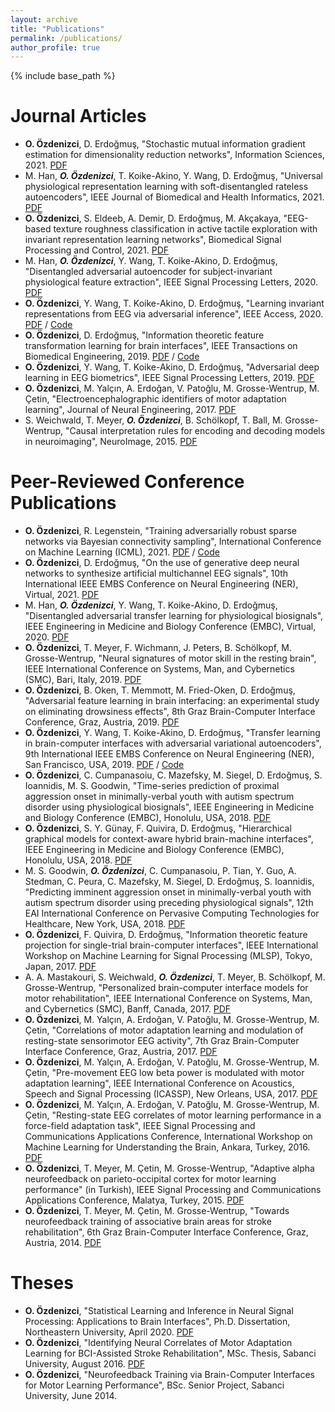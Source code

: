 ```yaml
---
layout: archive
title: "Publications"
permalink: /publications/
author_profile: true
---
```


{% include base_path %}

<!--You can find a complete list my publications on <u><a href="https://scholar.google.at/citations?user=419WltwAAAAJ">my Google Scholar profile</a>.</u>-->

Journal Articles
======
* <b>O. Özdenizci</b></i>, D. Erdoğmuş, "Stochastic mutual information gradient estimation for dimensionality reduction networks", Information Sciences, 2021. <a href="https://arxiv.org/pdf/2105.00191.pdf">PDF</a>
* M. Han, <i><b>O. Özdenizci</b></i>, T. Koike-Akino, Y. Wang, D. Erdoğmuş, "Universal physiological representation learning with soft-disentangled rateless autoencoders", IEEE Journal of Biomedical and Health Informatics, 2021. <a href="https://arxiv.org/pdf/2009.13453.pdf">PDF</a>
* <b>O. Özdenizci</b></i>, S. Eldeeb, A. Demir, D. Erdoğmuş, M. Akçakaya, "EEG-based texture roughness classification in active tactile exploration with invariant representation learning networks", Biomedical Signal Processing and Control, 2021. <a href="https://arxiv.org/pdf/2102.08976.pdf">PDF</a>
* M. Han, <i><b>O. Özdenizci</b></i>, Y. Wang, T. Koike-Akino, D. Erdoğmuş, "Disentangled adversarial autoencoder for subject-invariant physiological feature extraction", IEEE Signal Processing Letters, 2020. <a href="https://arxiv.org/pdf/2008.11426">PDF</a>
* <b>O. Özdenizci</b></i>, Y. Wang, T. Koike-Akino, D. Erdoğmuş, "Learning invariant representations from EEG via adversarial inference", IEEE Access, 2020. <a href="https://ieeexplore.ieee.org/stamp/stamp.jsp?tp=&arnumber=8981912">PDF</a> / <a href="https://github.com/oozdenizci/AdversarialEEGDecoding">Code</a>
* <b>O. Özdenizci</b></i>, D. Erdoğmuş, "Information theoretic feature transformation learning for brain interfaces", IEEE Transactions on Biomedical Engineering, 2019. <a href="https://arxiv.org/pdf/1903.12235.pdf">PDF</a> / <a href="https://github.com/oozdenizci/MMIDimReduction">Code</a>
* <b>O. Özdenizci</b></i>, Y. Wang, T. Koike-Akino, D. Erdoğmuş, "Adversarial deep learning in EEG biometrics", IEEE Signal Processing Letters, 2019. <a href="https://arxiv.org/pdf/1903.11673.pdf">PDF</a>
* <b>O. Özdenizci</b></i>, M. Yalçın, A. Erdoğan, V. Patoğlu, M. Grosse-Wentrup, M. Çetin, "Electroencephalographic identifiers of motor adaptation learning", Journal of Neural Engineering, 2017. <a href="http://people.sabanciuniv.edu/mcetin/publications/ozdenizci_JNE17.pdf">PDF</a>
* S. Weichwald, T. Meyer, <i><b>O. Özdenizci</b></i>, B. Schölkopf, T. Ball, M. Grosse-Wentrup, "Causal interpretation rules for encoding and decoding models in neuroimaging", NeuroImage, 2015. <a href="https://arxiv.org/pdf/1511.04780.pdf">PDF</a>

Peer-Reviewed Conference Publications
======
* <b>O. Özdenizci</b></i>, R. Legenstein, "Training adversarially robust sparse networks via Bayesian connectivity sampling", International Conference on Machine Learning (ICML), 2021. <a href="http://proceedings.mlr.press/v139/ozdenizci21a/ozdenizci21a.pdf">PDF</a> / <a href="https://github.com/IGITUGraz/SparseAdversarialTraining">Code</a>
* <b>O. Özdenizci</b></i>, D. Erdoğmuş, "On the use of generative deep neural networks to synthesize artificial multichannel EEG signals", 10th International IEEE EMBS Conference on Neural Engineering (NER), Virtual, 2021. <a href="https://arxiv.org/pdf/2102.08061.pdf">PDF</a>
* M. Han, <i><b>O. Özdenizci</b></i>, Y. Wang, T. Koike-Akino, D. Erdoğmuş, "Disentangled adversarial transfer learning for physiological biosignals", IEEE Engineering in Medicine and Biology Conference (EMBC), Virtual, 2020. <a href="https://arxiv.org/pdf/2004.08289.pdf">PDF</a>
* <b>O. Özdenizci</b></i>, T. Meyer, F. Wichmann, J. Peters, B. Schölkopf, M. Grosse-Wentrup, "Neural signatures of motor skill in the resting brain", IEEE International Conference on Systems, Man, and Cybernetics (SMC), Bari, Italy, 2019. <a href="https://arxiv.org/pdf/1907.09533.pdf">PDF</a>
* <b>O. Özdenizci</b></i>, B. Oken, T. Memmott, M. Fried-Oken, D. Erdoğmuş, "Adversarial feature learning in brain interfacing: an experimental study on eliminating drowsiness effects", 8th Graz Brain-Computer Interface Conference, Graz, Austria, 2019. <a href="https://arxiv.org/pdf/1907.09540.pdf">PDF</a></li>
* <b>O. Özdenizci</b></i>, Y. Wang, T. Koike-Akino, D. Erdoğmuş, "Transfer learning in brain-computer interfaces with adversarial variational autoencoders", 9th International IEEE EMBS Conference on Neural Engineering (NER), San Francisco, USA, 2019. <a href="https://arxiv.org/pdf/1812.06857.pdf">PDF</a> / <a href="https://github.com/oozdenizci/AdversarialConditionalVAE">Code</a>
* <b>O. Özdenizci</b></i>, C. Cumpanasoiu, C. Mazefsky, M. Siegel, D. Erdoğmuş, S. Ioannidis, M. S. Goodwin, "Time-series prediction of proximal aggression onset in minimally-verbal youth with autism spectrum disorder using physiological biosignals", IEEE Engineering in Medicine and Biology Conference (EMBC), Honolulu, USA, 2018. <a href="https://arxiv.org/pdf/1809.09948.pdf">PDF</a>
* <b>O. Özdenizci</b></i>, S. Y. Günay, F. Quivira, D. Erdoğmuş, "Hierarchical graphical models for context-aware hybrid brain-machine interfaces", IEEE Engineering in Medicine and Biology Conference (EMBC), Honolulu, USA, 2018. <a href="https://arxiv.org/pdf/1809.05635.pdf">PDF</a>
* M. S. Goodwin, <i><b>O. Özdenizci</b></i>, C. Cumpanasoiu, P. Tian, Y. Guo, A. Stedman, C. Peura, C. Mazefsky, M. Siegel, D. Erdoğmuş, S. Ioannidis, "Predicting imminent aggression onset in minimally-verbal youth with autism spectrum disorder using preceding physiological signals", 12th EAI International Conference on Pervasive Computing Technologies for Healthcare, New York, USA, 2018. <a href="https://ece.northeastern.edu/fac-ece/ioannidis/static/pdf/2018/PervasiveHealth2018.pdf">PDF</a>
* <b>O. Özdenizci</b></i>, F. Quivira, D. Erdoğmuş, "Information theoretic feature projection for single-trial brain-computer interfaces", IEEE International Workshop on Machine Learning for Signal Processing (MLSP), Tokyo, Japan, 2017. <a href="https://ieeexplore.ieee.org/abstract/document/8168178/">PDF</a>
* A. A. Mastakouri, S. Weichwald, <i><b>O. Özdenizci</b></i>, T. Meyer, B. Schölkopf, M. Grosse-Wentrup, "Personalized brain-computer interface models for motor rehabilitation", IEEE International Conference on Systems, Man, and Cybernetics (SMC), Banff, Canada, 2017. <a href="https://arxiv.org/pdf/1705.03259.pdf">PDF</a>
* <b>O. Özdenizci</b></i>, M. Yalçın, A. Erdoğan, V. Patoğlu, M. Grosse-Wentrup, M. Çetin, "Correlations of motor adaptation learning and modulation of resting-state sensorimotor EEG activity", 7th Graz Brain-Computer Interface Conference, Graz, Austria, 2017. <a href="http://research.sabanciuniv.edu/33858/1/ozdenizci_GBCIC17.pdf">PDF</a>
* <b>O. Özdenizci</b></i>, M. Yalçın, A. Erdoğan, V. Patoğlu, M. Grosse-Wentrup, M. Çetin, "Pre-movement EEG low beta power is modulated with motor adaptation learning", IEEE International Conference on Acoustics, Speech and Signal Processing (ICASSP), New Orleans, USA, 2017. <a href="http://research.sabanciuniv.edu/33829/2/ozdenizci_ICASSP17.pdf">PDF</a>
* <b>O. Özdenizci</b></i>, M. Yalçın, A. Erdoğan, V. Patoğlu, M. Grosse-Wentrup, M. Çetin, "Resting-state EEG correlates of motor learning performance in a force-field adaptation task", IEEE Signal Processing and Communications Applications Conference, International Workshop on Machine Learning for Understanding the Brain, Ankara, Turkey, 2016. <a href="http://research.sabanciuniv.edu/30355/1/Ozdenizci_MLUB2016_final.pdf">PDF</a>
* <b>O. Özdenizci</b></i>, T. Meyer, M. Çetin, M. Grosse-Wentrup, "Adaptive alpha neurofeedback on parieto-occipital cortex for motor learning performance" (in Turkish), IEEE Signal Processing and Communications Applications Conference, Malatya, Turkey, 2015. <a href="http://research.sabanciuniv.edu/28924/1/OzdenizciSIU2015.pdf">PDF</a>
* <b>O. Özdenizci</b></i>, T. Meyer, M. Çetin, M. Grosse-Wentrup, "Towards neurofeedback training of associative brain areas for stroke rehabilitation", 6th Graz Brain-Computer Interface Conference, Graz, Austria, 2014. <a href="http://research.sabanciuniv.edu/25701/1/ozdenizci_BCI14.pdf">PDF</a>

Theses
======
* <b>O. Özdenizci</b></i>, "Statistical Learning and Inference in Neural Signal Processing: Applications to Brain Interfaces", Ph.D. Dissertation, Northeastern University, April 2020. <a href="https://repository.library.northeastern.edu/files/neu:m046qg150/fulltext.pdf">PDF</a>
* <b>O. Özdenizci</b></i>, "Identifying Neural Correlates of Motor Adaptation Learning for BCI-Assisted Stroke Rehabilitation", MSc. Thesis, Sabanci University, August 2016. <a href="https://pdfs.semanticscholar.org/24c7/af44604767d44659b0bbe001c0fcfeba06e9.pdf">PDF</a>
* <b>O. Özdenizci</b></i>, "Neurofeedback Training via Brain-Computer Interfaces for Motor Learning Performance", BSc. Senior Project, Sabanci University, June 2014.
    